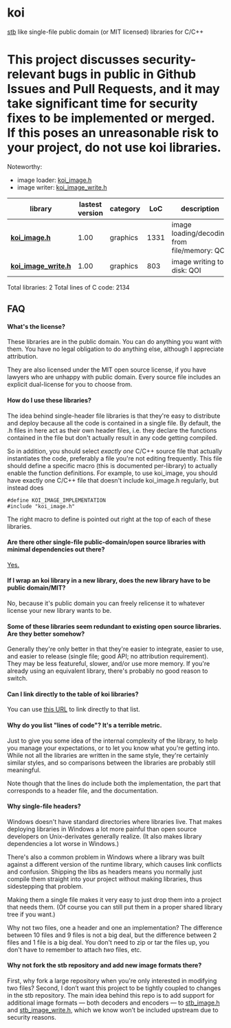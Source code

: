 koi
===

[stb](https://github.com/nothings/stb) like single-file public domain (or MIT licensed) libraries for C/C++

# This project discusses security-relevant bugs in public in Github Issues and Pull Requests, and it may take significant time for security fixes to be implemented or merged. If this poses an unreasonable risk to your project, do not use koi libraries.

Noteworthy:

* image loader: [koi_image.h](koi_image.h)
* image writer: [koi_image_write.h](koi_image_write.h)

<a name="koi_libs"></a>

library    | lastest version | category | LoC | description
--------------------- | ---- | -------- | --- | --------------------------------
**[koi_image.h](koi_image.h)** | 1.00 | graphics | 1331 | image loading/decoding from file/memory: QOI
**[koi_image_write.h](koi_image_write.h)** | 1.00 | graphics | 803 | image writing to disk: QOI

Total libraries: 2
Total lines of C code: 2134


FAQ
---

#### What's the license?

These libraries are in the public domain. You can do anything you
want with them. You have no legal obligation
to do anything else, although I appreciate attribution.

They are also licensed under the MIT open source license, if you have lawyers
who are unhappy with public domain. Every source file includes an explicit
dual-license for you to choose from.

#### How do I use these libraries?

The idea behind single-header file libraries is that they're easy to distribute and deploy
because all the code is contained in a single file. By default, the .h files in here act as
their own header files, i.e. they declare the functions contained in the file but don't
actually result in any code getting compiled.

So in addition, you should select _exactly one_ C/C++ source file that actually instantiates
the code, preferably a file you're not editing frequently. This file should define a
specific macro (this is documented per-library) to actually enable the function definitions.
For example, to use koi_image, you should have exactly one C/C++ file that doesn't
include koi_image.h regularly, but instead does

    #define KOI_IMAGE_IMPLEMENTATION
    #include "koi_image.h"

The right macro to define is pointed out right at the top of each of these libraries.

#### <a name="other_libs"></a> Are there other single-file public-domain/open source libraries with minimal dependencies out there?

[Yes.](https://github.com/nothings/single_file_libs)

#### If I wrap an koi library in a new library, does the new library have to be public domain/MIT?

No, because it's public domain you can freely relicense it to whatever license your new
library wants to be.

#### Some of these libraries seem redundant to existing open source libraries. Are they better somehow?

Generally they're only better in that they're easier to integrate,
easier to use, and easier to release (single file; good API; no
attribution requirement). They may be less featureful, slower,
and/or use more memory. If you're already using an equivalent
library, there's probably no good reason to switch.

#### Can I link directly to the table of koi libraries?

You can use [this URL](https://github.com/Muppetsg2/koi#koi_libs) to link directly to that list.

#### Why do you list "lines of code"? It's a terrible metric.

Just to give you some idea of the internal complexity of the library,
to help you manage your expectations, or to let you know what you're
getting into. While not all the libraries are written in the same
style, they're certainly similar styles, and so comparisons between
the libraries are probably still meaningful.

Note though that the lines do include both the implementation, the
part that corresponds to a header file, and the documentation.

#### Why single-file headers?

Windows doesn't have standard directories where libraries
live. That makes deploying libraries in Windows a lot more
painful than open source developers on Unix-derivates generally
realize. (It also makes library dependencies a lot worse in Windows.)

There's also a common problem in Windows where a library was built
against a different version of the runtime library, which causes
link conflicts and confusion. Shipping the libs as headers means
you normally just compile them straight into your project without
making libraries, thus sidestepping that problem.

Making them a single file makes it very easy to just
drop them into a project that needs them. (Of course you can
still put them in a proper shared library tree if you want.)

Why not two files, one a header and one an implementation?
The difference between 10 files and 9 files is not a big deal,
but the difference between 2 files and 1 file is a big deal.
You don't need to zip or tar the files up, you don't have to
remember to attach *two* files, etc.

#### Why not fork the stb repository and add new image formats there?

First, why fork a large repository when you're only 
interested in modifying two files? Second, I don’t want this project
to be tightly coupled to changes in the stb repository. The main idea
behind this repo is to add support for additional image formats — both decoders
and encoders — to [stb_image.h](https://github.com/nothings/stb/blob/master/stb_image.h) and [stb_image_write.h](https://github.com/nothings/stb/blob/master/stb_image_write.h), 
which we know won’t be included upstream due to security reasons.